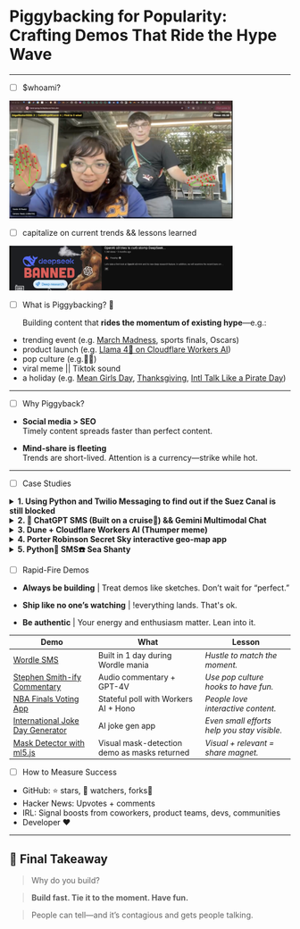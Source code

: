 # Piggybacking for Popularity: Crafting Demos That Ride the Hype Wave

---
- [ ] $whoami?

<img src="pics/lizziemikkelhandpong.png" width="400" alt="me">

- [ ] capitalize on current trends && lessons learned

<img src="pics/fireship.png" width="400" alt="fireship openai">


- [ ] What is Piggybacking? 🐷

    Building content that **rides the momentum of existing hype**—e.g.:
- trending event (e.g. [March Madness](https://www.youtube.com/watch?v=OTvfjudifDg), sports finals, Oscars)
- product launch (e.g. [Llama 4🦙 on Cloudflare Workers AI](https://x.com/lizziepika/status/1908916241315561779/video/1))
- pop culture (e.g.🎥🍿)
- viral meme || Tiktok sound
- a holiday (e.g. [Mean Girls Day](https://x.com/lizziepika/status/1841965146081787931/), [Thanksgiving](https://www.twilio.com/en-us/blog/developers/tutorials/integrations/safe-to-say-at-thanksgiving-transfer-learning-sms), [Intl Talk Like a Pirate Day](https://www.twilio.com/en-us/blog/developers/tutorials/integrations/translator-via-sms-with-c-and-azure-functions))

---

- [ ] Why Piggyback?

- **Social media > SEO**  
  Timely content spreads faster than perfect content.

- **Mind-share is fleeting**  
  Trends are short-lived. Attention is a currency—strike while hot.

---

- [ ] Case Studies

<details>
<summary><strong>1. Using Python and Twilio Messaging to find out if the Suez Canal is still blocked</strong></summary>

- [Blog post](https://www.twilio.com/en-us/blog/developers/tutorials/integrations/using-python-and-twilio-messaging-to-find-out-if-the-suez-canal-is-still-stuck)  
- **Lesson:** Be entertaining.
</details>

<details>
<summary><strong>2. 📱 ChatGPT SMS (Built on a cruise🚢) && Gemini Multimodal Chat</strong></summary>

- [GitHub Repo](https://github.com/elizabethsiegle/chatGPT-SMS-js)  
- [Twitter video](https://x.com/lizziepika/status/1611061717701693456) 
- [Video](https://x.com/lizziepika/status/1736092971748192516)  
- [GitHub Repo](https://github.com/elizabethsiegle/gemini-multimodal-chat/) 
- Simple uses but good timing and I was the first: built and posted the *same night* a new Gemini model dropped  
- **Lesson:** *Timing beats complexity. Be early, even if it’s simple.*
</details>


<details>
<summary><strong>3. Dune + Cloudflare Workers AI (Thumper meme)</strong></summary>

- <img src="pics/dune.png" width="300" alt="Dune video">
- Filmed in Hawaii during week 2 @ Cloudflare 
- [Video link](https://x.com/lizziepika/status/1782516871264387430)   
- **Lesson:** *It’s not always your timeline** | Trends can come whenever.*
</details>

<details>
<summary><strong>4. Porter Robinson Secret Sky interactive geo-map app </strong></summary>

- [Interactive user map app](https://x.com/doctorkawaii/status/1283571964037050368) 
- **Lesson:** *Niche communities *really* show up! x timing x interactivity* 
</details>

<details>
<summary><strong>5. Python🐍 SMS☎️ Sea Shanty </strong></summary>

- [Sea Shanty SMS TikTok](https://x.com/lizziepika/status/1350874684200757249) 
- **Lesson:** *Remix what's already popular. Catchy.* 
</details>


- [ ] Rapid-Fire Demos

- **Always be building** | Treat demos like sketches. Don’t wait for “perfect.” 

- **Ship like no one’s watching** | !everything lands. That's ok.

- **Be authentic** | Your energy and enthusiasm matter. Lean into it. 

| Demo | What | Lesson |
|------|------|--------|
| [Wordle SMS](https://github.com/elizabethsiegle/wordle-sms) | Built in 1 day during Wordle mania | *Hustle to match the moment.* |
| [Stephen Smith-ify Commentary](https://x.com/lizziepika/status/1735375100357296580/video/1) | Audio commentary + GPT-4V | *Use pop culture hooks to have fun.* |
| [NBA Finals Voting App](https://github.com/elizabethsiegle/nba-finals-poll) | Stateful poll with Workers AI + Hono | *People love interactive content.* |
| [International Joke Day Generator](https://github.com/elizabethsiegle/joke-day-ai) | AI joke gen app | *Even small efforts help you stay visible.* |
| [Mask Detector with ml5.js](https://x.com/i/status/1417647739295322113) | Visual mask-detection demo as masks returned | *Visual + relevant = share magnet.* |

- [ ] How to Measure Success

- GitHub: ⭐️ stars, 👀 watchers, forks🍴  
- Hacker News: Upvotes + comments  
- IRL: Signal boosts from coworkers, product teams, devs, communities
- Developer ❤️
---

## 🧠 Final Takeaway
> Why do you build?

> **Build fast. Tie it to the moment. Have fun.** 

> People can tell—and it’s contagious and gets people talking.

